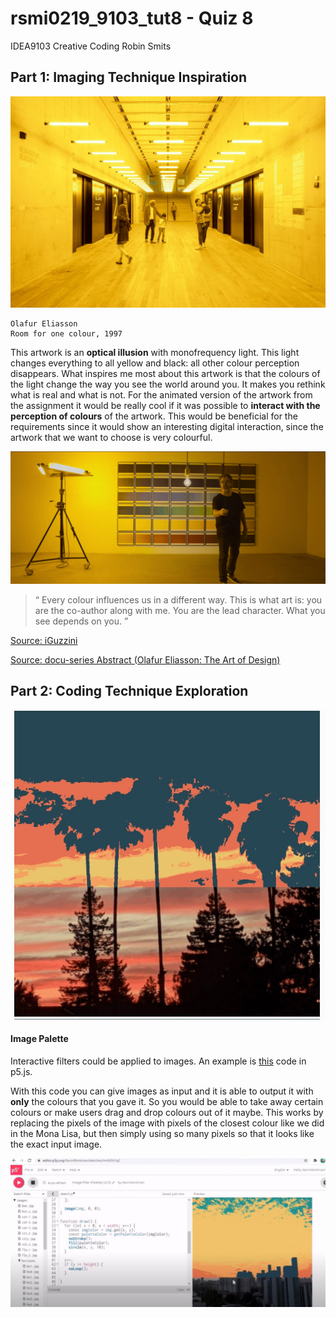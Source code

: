 # rsmi0219_9103_tut8 - Quiz 8
IDEA9103 Creative Coding Robin Smits


## Part 1: Imaging Technique Inspiration
![OlafurEliasson](Images/Olafur.jpg)
 
    Olafur Eliasson
    Room for one colour, 1997 

This artwork is an **optical illusion** with monofrequency light. This light changes everything to all yellow and black: all other colour perception disappears. What inspires me most about this artwork is that the colours of the light change the way you see the world around you. It makes you rethink what is real and what is not. For the animated version of the artwork from the assignment it would be really cool if it was possible to **interact with the perception of colours** of the artwork. This would be beneficial for the requirements since it would show an interesting digital interaction, since the artwork that we want to choose is very colourful.

![OlafurEliasson](Images/Eliasson.jpg)

>“ Every colour influences us in a different way. This is what art is: you are the co-author along with me. You are the lead character. What you see depends on you. ”

[Source: iGuzzini](https://www.iguzzini.com/lighthinking/olafur-eliasson-and-climate-change/)

[Source: docu-series Abstract (Olafur Eliasson: The Art of Design)](https://www.netflix.com/watch/80237093?trackId=255824129 )

## Part 2: Coding Technique Exploration 

![ImagePalette](Images/Technique.jpg)

#### Image Palette
Interactive filters could be applied to images. An example is [this](https://happycoding.io/tutorials/p5js/images/image-palette ) code in p5.js.

 With this code you can give images as input and it is able to output it with **only** the colours that you gave it. So you would be able to take away certain colours or make users drag and drop colours out of it maybe. This works by replacing the pixels of the image with pixels of the closest colour like we did in the Mona Lisa, but then simply using so many pixels so that it looks like the exact input image.

![ImagePalette](Images/Coding.jpg)
